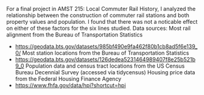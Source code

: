 For a final project in AMST 215: Local Commuter Rail History, I analyzed the relationship between the construction of commuter rail stations and both property values and population. I found that there was not a noticable effect on either of these factors for the six lines studied. 
Data sources:
Most rail alignment from the Bureau of Transportation Statistics 
- https://geodata.bts.gov/datasets/985bf490e9fa462f80b1cb8ad5f6e139_0/
Most station locations from the Bureau of Transportation Statistics
- https://geodata.bts.gov/datasets/126dedea5231464989407f8e25b521b9_0
Population data and census tract locations from the US Census Bureau Decennial Survey (accessed via tidycensus)
Housing price data from the Federal Housing Finance Agency
- https://www.fhfa.gov/data/hpi?shortcut=hpi
